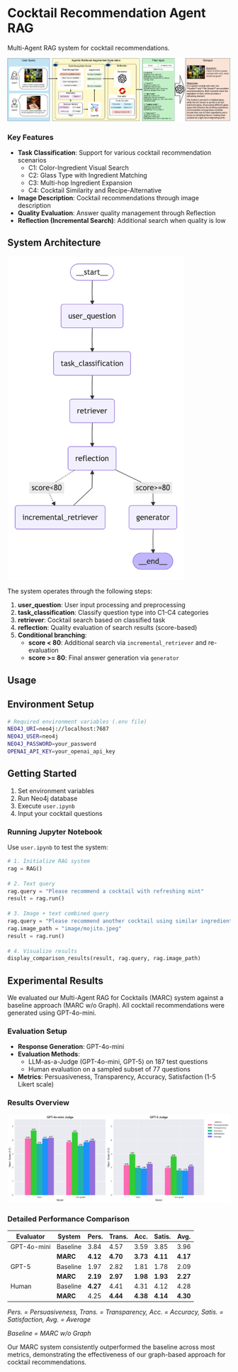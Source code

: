 # Cocktail Recommendation Agent RAG

Multi-Agent RAG system for cocktail recommendations.

![Framework](graph_viz/framework.png)


### Key Features

- **Task Classification**: Support for various cocktail recommendation scenarios
  - C1: Color-Ingredient Visual Search
  - C2: Glass Type with Ingredient Matching
  - C3: Multi-hop Ingredient Expansion
  - C4: Cocktail Similarity and Recipe-Alternative
- **Image Description**: Cocktail recommendations through image description
- **Quality Evaluation**: Answer quality management through Reflection
- **Reflection (Incremental Search)**: Additional search when quality is low


## System Architecture

<img src="graph_viz/workflow.png" alt="Workflow" width="400">

The system operates through the following steps:

1. **user_question**: User input processing and preprocessing
2. **task_classification**: Classify question type into C1-C4 categories
3. **retriever**: Cocktail search based on classified task
4. **reflection**: Quality evaluation of search results (score-based)
5. **Conditional branching**:
   - **score < 80**: Additional search via `incremental_retriever` and re-evaluation
   - **score >= 80**: Final answer generation via `generator`

## Usage


## Environment Setup

```bash
# Required environment variables (.env file)
NEO4J_URI=neo4j://localhost:7687
NEO4J_USER=neo4j
NEO4J_PASSWORD=your_password
OPENAI_API_KEY=your_openai_api_key
```

## Getting Started

1. Set environment variables
2. Run Neo4j database
3. Execute `user.ipynb`
4. Input your cocktail questions

### Running Jupyter Notebook

Use `user.ipynb` to test the system:

```python
# 1. Initialize RAG system
rag = RAG()

# 2. Text query
rag.query = "Please recommend a cocktail with refreshing mint"
result = rag.run()

# 3. Image + text combined query
rag.query = "Please recommend another cocktail using similar ingredients to this one"
rag.image_path = "image/mojito.jpeg"
result = rag.run()

# 4. Visualize results
display_comparison_results(result, rag.query, rag.image_path)
```

## Experimental Results

We evaluated our Multi-Agent RAG for Cocktails (MARC) system against a baseline approach (MARC w/o Graph). All cocktail recommendations were generated using GPT-4o-mini.

### Evaluation Setup
- **Response Generation**: GPT-4o-mini
- **Evaluation Methods**: 
  - LLM-as-a-Judge (GPT-4o-mini, GPT-5) on 187 test questions
  - Human evaluation on a sampled subset of 77 questions
- **Metrics**: Persuasiveness, Transparency, Accuracy, Satisfaction (1-5 Likert scale)

### Results Overview
![Evaluation](graph_viz/evaluation_final.png)

### Detailed Performance Comparison


| Evaluator | System | Pers. | Trans. | Acc. | Satis. | Avg. |
|-----------|--------|-------|--------|------|--------|------|
| GPT-4o-mini | Baseline | 3.84 | 4.57 | 3.59 | 3.85 | 3.96 |
| | **MARC** | **4.12** | **4.70** | **3.73** | **4.11** | **4.17** |
| GPT-5 | Baseline | 1.97 | 2.82 | 1.81 | 1.78 | 2.09 |
| | **MARC** | **2.19** | **2.97** | **1.98** | **1.93** | **2.27** |
| Human | Baseline | **4.27** | 4.41 | 4.31 | 4.12 | 4.28 |
| | **MARC** | 4.25 | **4.44** | **4.38** | **4.14** | **4.30** |

*Pers. = Persuasiveness, Trans. = Transparency, Acc. = Accuracy, Satis. = Satisfaction, Avg. = Average*

*Baseline = MARC w/o Graph*

Our MARC system consistently outperformed the baseline across most metrics, demonstrating the effectiveness of our graph-based approach for cocktail recommendations.
